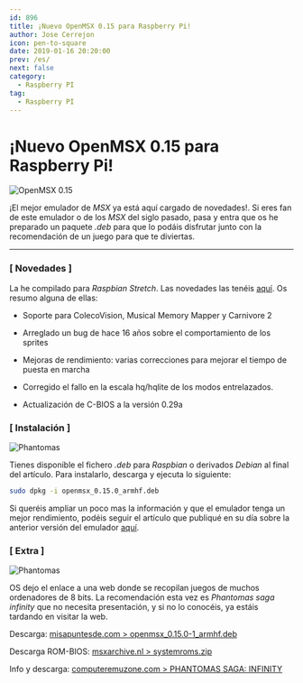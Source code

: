 ```yaml
---
id: 896
title: ¡Nuevo OpenMSX 0.15 para Raspberry Pi!
author: Jose Cerrejon
icon: pen-to-square
date: 2019-01-16 20:20:00
prev: /es/
next: false
category:
  - Raspberry PI
tag:
  - Raspberry PI
---
```


# ¡Nuevo OpenMSX 0.15 para Raspberry Pi!

![OpenMSX 0.15](/images/2019/01/openmsx_015.jpg "OpenMSX 0.15")

¡El mejor emulador de *MSX* ya está aquí cargado de novedades!. Si eres fan de este emulador o de los *MSX* del siglo pasado, pasa y entra que os he preparado un paquete *.deb* para que lo podáis disfrutar junto con la recomendación de un juego para que te diviertas. 

- - -
###  [ Novedades ]

La he compilado para *Raspbian Stretch*. Las novedades las tenéis [aquí](https://raw.githubusercontent.com/openMSX/openMSX/RELEASE_0_15_0/doc/release-notes.txt). Os resumo alguna de ellas:

* Soporte para ColecoVision, Musical Memory Mapper y Carnivore 2

* Arreglado un bug de hace 16 años sobre el comportamiento de los sprites

* Mejoras de rendimiento: varias correcciones para mejorar el tiempo de puesta en marcha

* Corregido el fallo en la escala hq/hqlite de los modos entrelazados.

* Actualización de C-BIOS a la versión 0.29a

###  [ Instalación ]

![Phantomas](/images/2019/01/Infinity2.png)

Tienes disponible el fichero *.deb* para *Raspbian* o derivados *Debian* al final del artículo. Para instalarlo, descarga y ejecuta lo siguiente:

```bash
sudo dpkg -i openmsx_0.15.0_armhf.deb
```

Si queréis ampliar un poco mas la información y que el emulador tenga un mejor rendimiento, podéis seguir el artículo que publiqué en su día sobre la anterior versión del emulador [aquí](/post.php?id=843).

###  [ Extra ]

![Phantomas](/images/2019/01/Infinity.jpg)

OS dejo el enlace a una web donde se recopilan juegos de muchos ordenadores de 8 bits. La recomendación esta vez es *Phantomas saga infinity* que no necesita presentación, y si no lo conocéis, ya estáis tardando en visitar la web.

Descarga: [misapuntesde.com > openmsx_0.15.0-1_armhf.deb](/res/openmsx_0.15.0-1_armhf.deb)

Descarga ROM-BIOS: [msxarchive.nl > systemroms.zip](http://www.msxarchive.nl/pub/msx/emulator/openMSX/systemroms.zip)

Info y descarga: [computeremuzone.com > PHANTOMAS SAGA: INFINITY](http://computeremuzone.com/ficha.php?id=10&l=es)